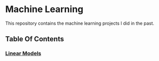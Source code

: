 # Machine Learning

This repository contains the machine learning projects I did in the past.

## Table Of Contents

### [Linear Models](https://github.com/msfchen/machine_learning/tree/master/linearmodel)

